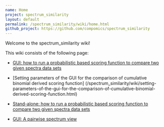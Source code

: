 ```yaml
---
name: Home
project: spectrum_similarity
layout: default
permalink: /spectrum_similarity/wiki/home.html
github_project: https://github.com/compomics/spectrum_similarity
---
```


Welcome to the spectrum_similarity wiki!

This wiki consists of the following page:

  * [GUI: how to run a probabilistic based scoring function to compare two given spectra data sets](/spectrum_similarity/wiki/gui:-how-to-run-a-probabilistic-based-scoring-function-to-compare-two-given-spectra-data-sets.html)

  * [Setting parameters of the GUI for the comparison of cumulative binomial derived scoring function] (/spectrum_similarity/wiki/setting-parameters-of-the-gui-for-the-comparison-of-cumulative-binomial-derived-scoring-function.html)

  * [Stand-alone: how to run a probabilistic based scoring function to compare two given spectra data sets](/spectrum_similarity/wiki/stand-alone:-how-to-run-a-probabilistic-based-scoring-function-to-compare-two-given-spectra-data-sets.html)

  * [GUI: A pairwise spectrum view](/spectrum_similarity/wiki/gui:-a-pairwise-spectrum-view.html)





